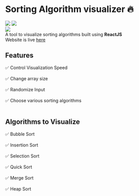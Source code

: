 # Sorting Algorithm visualizer 🔥
<img src='https://img.shields.io/twitter/follow/ashirbad_29?label=get%20in%20touch&style=social' />   <img src='https://img.shields.io/github/followers/ashirbad29?style=social' />
<br>
<img src='https://media.giphy.com/media/zLYp5uoqYhPVHjN1Mh/giphy.gif'> <br>
A tool to visualize sorting algorithms built using **ReactJS** <br/>
Website is live [here](https://sortingvisualizerx.netlify.app/)

## Features
:white_check_mark:  Control Visualization Speed<br><br>
:white_check_mark:  Change array size <br><br>
:white_check_mark:  Randomize Input<br><br>
:white_check_mark:  Choose various sorting algorithms<br><br>

## Algorithms to Visualize
:white_check_mark:  Bubble Sort<br><br>
:white_check_mark:  Insertion Sort<br><br>
:white_check_mark:  Selection Sort<br><br>
:white_check_mark:  Quick Sort <br><br>
:white_check_mark:  Merge Sort<br><br>
:white_check_mark:  Heap Sort<br><br>

